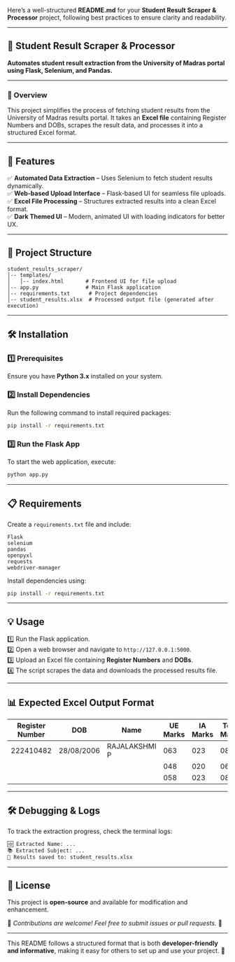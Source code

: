 Here’s a well-structured **README.md** for your **Student Result Scraper & Processor** project, following best practices to ensure clarity and readability.  

---

## **📌 Student Result Scraper & Processor**  
**Automates student result extraction from the University of Madras portal using Flask, Selenium, and Pandas.**  

---

### **📖 Overview**  
This project simplifies the process of fetching student results from the University of Madras results portal. It takes an **Excel file** containing Register Numbers and DOBs, scrapes the result data, and processes it into a structured Excel format.  

---

## **🚀 Features**  
✅ **Automated Data Extraction** – Uses Selenium to fetch student results dynamically.  
✅ **Web-based Upload Interface** – Flask-based UI for seamless file uploads.  
✅ **Excel File Processing** – Structures extracted results into a clean Excel format.  
✅ **Dark Themed UI** – Modern, animated UI with loading indicators for better UX.  

---

## **📂 Project Structure**  
```
student_results_scraper/
│-- templates/
│   │-- index.html       # Frontend UI for file upload
│-- app.py               # Main Flask application
│-- requirements.txt      # Project dependencies
│-- student_results.xlsx  # Processed output file (generated after execution)
```

---

## **🛠 Installation**  

### **1️⃣ Prerequisites**  
Ensure you have **Python 3.x** installed on your system.  

### **2️⃣ Install Dependencies**  
Run the following command to install required packages:  
```bash
pip install -r requirements.txt
```

### **3️⃣ Run the Flask App**  
To start the web application, execute:  
```bash
python app.py
```

---

## **📋 Requirements**  
Create a `requirements.txt` file and include:  
```
Flask
selenium
pandas
openpyxl
requests
webdriver-manager
```
Install dependencies using:  
```bash
pip install -r requirements.txt
```

---

## **💡 Usage**  
1️⃣ Run the Flask application.  
2️⃣ Open a web browser and navigate to `http://127.0.0.1:5000`.  
3️⃣ Upload an Excel file containing **Register Numbers** and **DOBs**.  
4️⃣ The script scrapes the data and downloads the processed results file.  

---

## **📊 Expected Excel Output Format**  
| Register Number | DOB        | Name          | UE Marks | IA Marks | Total Marks | Result |
|----------------|-----------|--------------|----------|----------|-------------|--------|
| 222410482      | 28/08/2006 | RAJALAKSHMI P | 063      | 023      | 086         | PASS   |
|               |            |              | 048      | 020      | 068         | PASS   |
|               |            |              | 058      | 023      | 081         | PASS   |

---

## **🛠 Debugging & Logs**  
To track the extraction progress, check the terminal logs:  
```bash
🆔 Extracted Name: ...
📚 Extracted Subject: ...
📄 Results saved to: student_results.xlsx
```

---

## **📜 License**  
This project is **open-source** and available for modification and enhancement.  

📌 *Contributions are welcome! Feel free to submit issues or pull requests.* 🎯  

---

This README follows a structured format that is both **developer-friendly and informative**, making it easy for others to set up and use your project. 🚀
